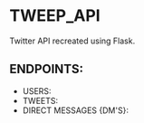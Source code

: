# TWEEP_API

Twitter API recreated using Flask.

## ENDPOINTS: 
* USERS:
* TWEETS:
* DIRECT MESSAGES {DM'S}:
